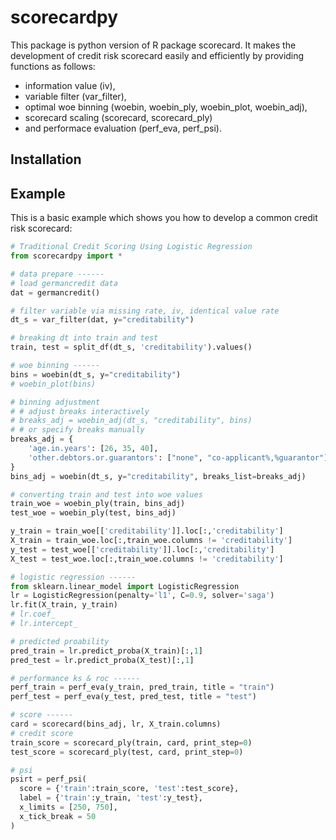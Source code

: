 # scorecardpy

This package is python version of R package scorecard. It makes the development of credit risk scorecard easily and efficiently by providing functions as follows: 
- information value (iv), 
- variable filter (var_filter), 
- optimal woe binning (woebin, woebin_ply, woebin_plot, woebin_adj), 
- scorecard scaling (scorecard, scorecard_ply) 
- and performace evaluation (perf_eva, perf_psi).

## Installation


## Example

This is a basic example which shows you how to develop a common credit risk scorecard:

``` python
# Traditional Credit Scoring Using Logistic Regression
from scorecardpy import *

# data prepare ------
# load germancredit data
dat = germancredit()

# filter variable via missing rate, iv, identical value rate
dt_s = var_filter(dat, y="creditability")

# breaking dt into train and test
train, test = split_df(dt_s, 'creditability').values()

# woe binning ------
bins = woebin(dt_s, y="creditability")
# woebin_plot(bins)

# binning adjustment
# # adjust breaks interactively
# breaks_adj = woebin_adj(dt_s, "creditability", bins) 
# # or specify breaks manually
breaks_adj = {
    'age.in.years': [26, 35, 40],
    'other.debtors.or.guarantors': ["none", "co-applicant%,%guarantor"]
}
bins_adj = woebin(dt_s, y="creditability", breaks_list=breaks_adj)

# converting train and test into woe values
train_woe = woebin_ply(train, bins_adj)
test_woe = woebin_ply(test, bins_adj)

y_train = train_woe[['creditability']].loc[:,'creditability']
X_train = train_woe.loc[:,train_woe.columns != 'creditability']
y_test = test_woe[['creditability']].loc[:,'creditability']
X_test = test_woe.loc[:,train_woe.columns != 'creditability']

# logistic regression ------
from sklearn.linear_model import LogisticRegression
lr = LogisticRegression(penalty='l1', C=0.9, solver='saga')
lr.fit(X_train, y_train)
# lr.coef_
# lr.intercept_

# predicted proability
pred_train = lr.predict_proba(X_train)[:,1]
pred_test = lr.predict_proba(X_test)[:,1]

# performance ks & roc ------
perf_train = perf_eva(y_train, pred_train, title = "train")
perf_test = perf_eva(y_test, pred_test, title = "test")

# score ------
card = scorecard(bins_adj, lr, X_train.columns)
# credit score
train_score = scorecard_ply(train, card, print_step=0)
test_score = scorecard_ply(test, card, print_step=0)

# psi
psirt = perf_psi(
  score = {'train':train_score, 'test':test_score},
  label = {'train':y_train, 'test':y_test},
  x_limits = [250, 750],
  x_tick_break = 50
)
```
